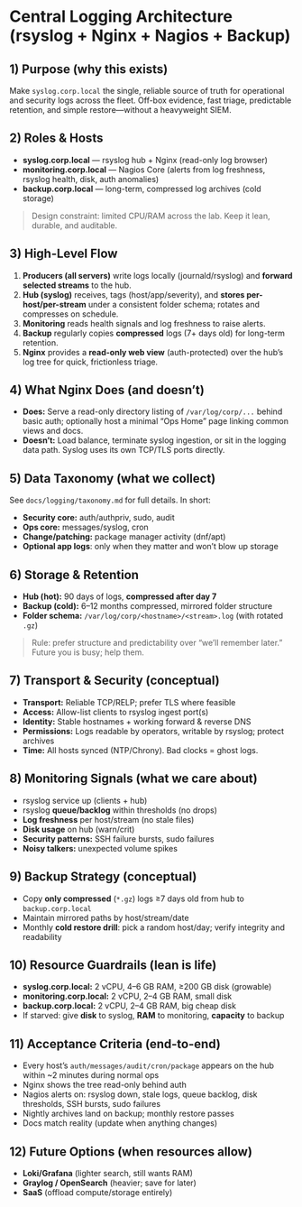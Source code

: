 # Central Logging Architecture (rsyslog + Nginx + Nagios + Backup)

## 1) Purpose (why this exists)
Make `syslog.corp.local` the single, reliable source of truth for operational and security logs across the fleet. Off-box evidence, fast triage, predictable retention, and simple restore—without a heavyweight SIEM.

## 2) Roles & Hosts
- **syslog.corp.local** — rsyslog hub + Nginx (read-only log browser)
- **monitoring.corp.local** — Nagios Core (alerts from log freshness, rsyslog health, disk, auth anomalies)
- **backup.corp.local** — long-term, compressed log archives (cold storage)

> Design constraint: limited CPU/RAM across the lab. Keep it lean, durable, and auditable.

## 3) High-Level Flow
1. **Producers (all servers)** write logs locally (journald/rsyslog) and **forward selected streams** to the hub.
2. **Hub (syslog)** receives, tags (host/app/severity), and **stores per-host/per-stream** under a consistent folder schema; rotates and compresses on schedule.
3. **Monitoring** reads health signals and log freshness to raise alerts.
4. **Backup** regularly copies **compressed** logs (7+ days old) for long-term retention.
5. **Nginx** provides a **read-only web view** (auth-protected) over the hub’s log tree for quick, frictionless triage.

## 4) What Nginx Does (and doesn’t)
- **Does:** Serve a read-only directory listing of `/var/log/corp/...` behind basic auth; optionally host a minimal “Ops Home” page linking common views and docs.
- **Doesn’t:** Load balance, terminate syslog ingestion, or sit in the logging data path. Syslog uses its own TCP/TLS ports directly.

## 5) Data Taxonomy (what we collect)
See `docs/logging/taxonomy.md` for full details. In short:
- **Security core:** auth/authpriv, sudo, audit
- **Ops core:** messages/syslog, cron
- **Change/patching:** package manager activity (dnf/apt)
- **Optional app logs**: only when they matter and won’t blow up storage

## 6) Storage & Retention
- **Hub (hot):** 90 days of logs, **compressed after day 7**
- **Backup (cold):** 6–12 months compressed, mirrored folder structure
- **Folder schema:** `/var/log/corp/<hostname>/<stream>.log` (with rotated `.gz`)

> Rule: prefer structure and predictability over “we’ll remember later.” Future you is busy; help them.

## 7) Transport & Security (conceptual)
- **Transport:** Reliable TCP/RELP; prefer TLS where feasible
- **Access:** Allow-list clients to rsyslog ingest port(s)
- **Identity:** Stable hostnames + working forward & reverse DNS
- **Permissions:** Logs readable by operators, writable by rsyslog; protect archives
- **Time:** All hosts synced (NTP/Chrony). Bad clocks = ghost logs.

## 8) Monitoring Signals (what we care about)
- rsyslog service up (clients + hub)
- rsyslog **queue/backlog** within thresholds (no drops)
- **Log freshness** per host/stream (no stale files)
- **Disk usage** on hub (warn/crit)
- **Security patterns:** SSH failure bursts, sudo failures
- **Noisy talkers:** unexpected volume spikes

## 9) Backup Strategy (conceptual)
- Copy **only compressed** (`*.gz`) logs ≥7 days old from hub to `backup.corp.local`
- Maintain mirrored paths by host/stream/date
- Monthly **cold restore drill**: pick a random host/day; verify integrity and readability

## 10) Resource Guardrails (lean is life)
- **syslog.corp.local:** 2 vCPU, 4–6 GB RAM, ≥200 GB disk (growable)
- **monitoring.corp.local:** 2 vCPU, 2–4 GB RAM, small disk
- **backup.corp.local:** 2 vCPU, 2–4 GB RAM, big cheap disk
- If starved: give **disk** to syslog, **RAM** to monitoring, **capacity** to backup

## 11) Acceptance Criteria (end-to-end)
- Every host’s `auth/messages/audit/cron/package` appears on the hub within ~2 minutes during normal ops
- Nginx shows the tree read-only behind auth
- Nagios alerts on: rsyslog down, stale logs, queue backlog, disk thresholds, SSH bursts, sudo failures
- Nightly archives land on backup; monthly restore passes
- Docs match reality (update when anything changes)

## 12) Future Options (when resources allow)
- **Loki/Grafana** (lighter search, still wants RAM)
- **Graylog / OpenSearch** (heavier; save for later)
- **SaaS** (offload compute/storage entirely)
